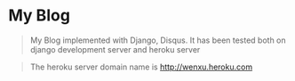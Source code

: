 # My Blog

>My Blog implemented with Django, Disqus. It has been tested both on django development server and heroku server

>The heroku server domain name is http://wenxu.heroku.com


